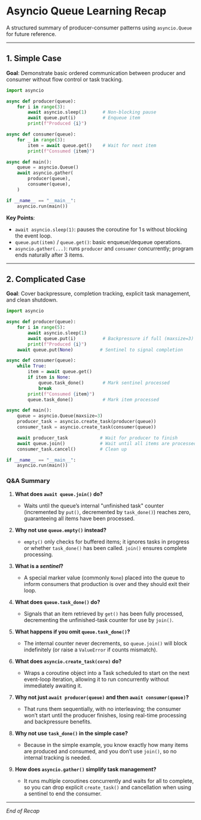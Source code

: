 # Asyncio Queue Learning Recap

A structured summary of producer-consumer patterns using `asyncio.Queue` for future reference.

---

## 1. Simple Case

**Goal**: Demonstrate basic ordered communication between producer and consumer without flow control or task tracking.

```python
import asyncio

async def producer(queue):
    for i in range(3):
        await asyncio.sleep(1)      # Non-blocking pause
        await queue.put(i)          # Enqueue item
        print(f"Produced {i}")

async def consumer(queue):
    for _ in range(3):
        item = await queue.get()    # Wait for next item
        print(f"Consumed {item}")

async def main():
    queue = asyncio.Queue()
    await asyncio.gather(
        producer(queue),
        consumer(queue),
    )

if __name__ == "__main__":
    asyncio.run(main())
```

**Key Points**:
- `await asyncio.sleep(1)`: pauses the coroutine for 1 s without blocking the event loop.
- `queue.put(item)` / `queue.get()`: basic enqueue/dequeue operations.
- `asyncio.gather(...)`: runs `producer` and `consumer` concurrently; program ends naturally after 3 items.

---

## 2. Complicated Case

**Goal**: Cover backpressure, completion tracking, explicit task management, and clean shutdown.

```python
import asyncio

async def producer(queue):
    for i in range(5):
        await asyncio.sleep(1)
        await queue.put(i)          # Backpressure if full (maxsize=3)
        print(f"Produced {i}")
    await queue.put(None)          # Sentinel to signal completion

async def consumer(queue):
    while True:
        item = await queue.get()
        if item is None:
            queue.task_done()       # Mark sentinel processed
            break
        print(f"Consumed {item}")
        queue.task_done()           # Mark item processed

async def main():
    queue = asyncio.Queue(maxsize=3)
    producer_task = asyncio.create_task(producer(queue))
    consumer_task = asyncio.create_task(consumer(queue))

    await producer_task            # Wait for producer to finish
    await queue.join()             # Wait until all items are processed
    consumer_task.cancel()         # Clean up

if __name__ == "__main__":
    asyncio.run(main())
```

### Q&A Summary

1. **What does `await queue.join()` do?**
   - Waits until the queue’s internal "unfinished task" counter (incremented by `put()`, decremented by `task_done()`) reaches zero, guaranteeing all items have been processed.

2. **Why not use `queue.empty()` instead?**
   - `empty()` only checks for buffered items; it ignores tasks in progress or whether `task_done()` has been called. `join()` ensures complete processing.

3. **What is a _sentinel_?**
   - A special marker value (commonly `None`) placed into the queue to inform consumers that production is over and they should exit their loop.

4. **What does `queue.task_done()` do?**
   - Signals that an item retrieved by `get()` has been fully processed, decrementing the unfinished-task counter for use by `join()`.

5. **What happens if you omit `queue.task_done()`?**
   - The internal counter never decrements, so `queue.join()` will block indefinitely (or raise a `ValueError` if counts mismatch).

6. **What does `asyncio.create_task(coro)` do?**
   - Wraps a coroutine object into a Task scheduled to start on the next event-loop iteration, allowing it to run concurrently without immediately awaiting it.

7. **Why not just `await producer(queue)` and then `await consumer(queue)`?**
   - That runs them sequentially, with no interleaving; the consumer won’t start until the producer finishes, losing real-time processing and backpressure benefits.

8. **Why not use `task_done()` in the simple case?**
   - Because in the simple example, you know exactly how many items are produced and consumed, and you don’t use `join()`, so no internal tracking is needed.

9. **How does `asyncio.gather()` simplify task management?**
   - It runs multiple coroutines concurrently and waits for all to complete, so you can drop explicit `create_task()` and cancellation when using a sentinel to end the consumer.

---

*End of Recap*

